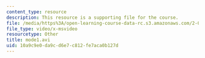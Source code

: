 ```yaml
---
content_type: resource
description: This resource is a supporting file for the course.
file: /media/https%3A/open-learning-course-data-rc.s3.amazonaws.com/2-092-finite-element-analysis-of-solids-and-fluids-i-fall-2009/10a9c9e0da9cd6e7c812fe7aca0b127d_mode1.avi
file_type: video/x-msvideo
resourcetype: Other
title: mode1.avi
uid: 10a9c9e0-da9c-d6e7-c812-fe7aca0b127d
---
```

